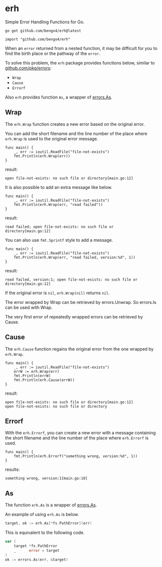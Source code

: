 # erh
Simple Error Handling Functions for Go.

```
go get github.com/bengo4/erh@latest

import "github.com/bengo4/erh"
```

When an `error` returned from a nested function, it may be difficult for you to find the birth place or the pathway of the `error`.

To solve this problem, the `erh` package provides functions below, similar to [github.com/pkg/errors](https://github.com/pkg/errors):

* `Wrap`
* `Cause`
* `Errorf`

Also `erh` provides function `As`, a wrapper of [errors.As](https://pkg.go.dev/errors#As).

## Wrap

The `erh.Wrap` function creates a new error based on the original error. 

You can add the short filename and the line number of the place where `erh.Wrap` is used to the original error message.

```
func main() {
	_, err := ioutil.ReadFile("file-not-exists")
	fmt.Println(erh.Wrap(err))
}
```

result:

```
open file-not-exists: no such file or directory[main.go:12]
```

It is also possible to add an extra message like below.

```
func main() {
	_, err := ioutil.ReadFile("file-not-exists")
	fmt.Println(erh.Wrap(err, "read failed"))
}
```

result:

```
read failed; open file-not-exists: no such file or directory[main.go:12]
```

You can also use `fmt.Sprintf` style to add a message.

```
func main() {
	_, err := ioutil.ReadFile("file-not-exists")
	fmt.Println(erh.Wrap(err, "read failed, version:%d", 1))
}
```

result:

```
read failed, version:1; open file-not-exists: no such file or directory[main.go:12]
```

If the original error is `nil`, `erh.Wrap(nil)` returns `nil`.

The error wrapped by Wrap can be retrieved by errors.Unwrap. So errors.Is can be used with Wrap.

The very first error of repeatedly wrapped errors can be retrieved by Cause.

## Cause

The `erh.Cause` function regains the original error from the one wrapped by `erh.Wrap`.

```
func main() {
	_, err := ioutil.ReadFile("file-not-exists")
	errW := erh.Wrap(err)
	fmt.Println(errW)
	fmt.Println(erh.Cause(errW))
}
```

result:

```
open file-not-exists: no such file or directory[main.go:12]
open file-not-exists: no such file or directory
```

## Errorf

With the `erh.Errorf`, you can create a new error with a message containing the short filename and the line number of the place where `erh.Errorf` is used.

```
func main() {
	fmt.Println(erh.Errorf("something wrong, version:%d", 1))
}
```

results:
```
something wrong, version:1[main.go:10]
```

## As

The function `erh.As` is a wrapper of [errors.As](https://pkg.go.dev/errors#As).

An example of using `erh.As` is below.

```go
target, ok := erh.As[*fs.PathError](err)
```

This is equivalent to the following code.

```go
var (
    target *fs.PathError
    _      error = target
)
ok := errors.As(err, &target)
```

